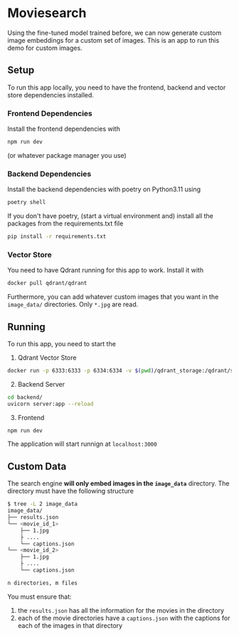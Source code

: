 # Moviesearch

Using the fine-tuned model trained before, we can now generate custom image embeddings for a custom set of images. This is an app to run this demo for custom images.


## Setup

To run this app locally, you need to have the frontend, backend and vector store dependencies installed.

### Frontend Dependencies

Install the frontend dependencies with

```bash
npm run dev
```

(or whatever package manager you use)

### Backend Dependencies

Install the backend dependencies with poetry on Python3.11 using

```bash
poetry shell
```

If you don't have poetry, (start a virtual environment and) install all the packages from the requirements.txt file

```bash
pip install -r requirements.txt
```

### Vector Store

You need to have Qdrant running for this app to work. Install it with

```bash
docker pull qdrant/qdrant
```

Furthermore, you can add whatever custom images that you want in the `image_data/` directories. Only `*.jpg` are read.

## Running

To run this app, you need to start the

1. Qdrant Vector Store

```bash
docker run -p 6333:6333 -p 6334:6334 -v $(pwd)/qdrant_storage:/qdrant/storage:z -e QDRANT__SERVICE__GRPC_PORT="6334" qdrant/qdrant```
```

2. Backend Server

```bash
cd backend/
uvicorn server:app --reload
```

3. Frontend

```bash
npm run dev
```

The application will start runnign at `localhost:3000`

## Custom Data 

The search engine **will only embed images in the `image_data`** directory. The directory must have the following structure 

```bash
$ tree -L 2 image_data
image_data/
├── results.json
└── <movie_id_1>
    ├── 1.jpg
    ├ ....
    └── captions.json
└── <movie_id_2>
    ├── 1.jpg
    ├ ....
    └── captions.json

n directories, m files
```

You must ensure that:

1. the `results.json` has all the information for the movies in the directory
2. each of the movie directories have a `captions.json` with the captions for each of the images in that directory